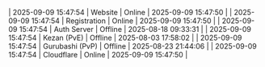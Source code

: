 | 2025-09-09 15:47:54 | Website | Online | 2025-09-09 15:47:50 |
| 2025-09-09 15:47:54 | Registration | Online | 2025-09-09 15:47:50 |
| 2025-09-09 15:47:54 | Auth Server | Offline | 2025-08-18 09:33:31 |
| 2025-09-09 15:47:54 | Kezan (PvE) | Offline | 2025-08-03 17:58:02 |
| 2025-09-09 15:47:54 | Gurubashi (PvP) | Offline | 2025-08-23 21:44:06 |
| 2025-09-09 15:47:54 | Cloudflare | Online | 2025-09-09 15:47:50 |
